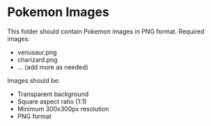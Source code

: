 # Pokemon Images

This folder should contain Pokemon images in PNG format.
Required images:
- venusaur.png
- charizard.png
- ... (add more as needed)

Images should be:
- Transparent background
- Square aspect ratio (1:1)
- Minimum 300x300px resolution
- PNG format 